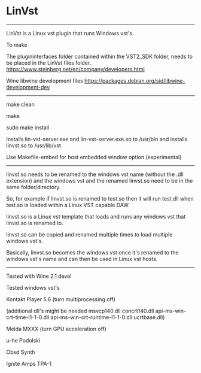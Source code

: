 # LinVst

-----

LinVst is a Linux vst plugin that runs Windows vst's.

To make

The plugininterfaces folder contained within the VST2_SDK folder, needs to be placed in the LinVst files folder. https://www.steinberg.net/en/company/developers.html

Wine libwine development files https://packages.debian.org/sid/libwine-development-dev

-----

make clean

make

sudo make install

Installs lin-vst-server.exe and lin-vst-server.exe.so to /usr/bin and installs linvst.so to /usr/lib/vst

Use Makefile-embed for host embedded window option (experimental)

-------

linvst.so needs to be renamed to the windows vst name (without the .dll extension) and the windows vst and the renamed linvst.so need to be in the same folder/directory.

So, for example if linvst.so is renamed to test.so then it will run test.dll when test.so is loaded within a Linux VST capable DAW.

linvst.so is a Linux vst template that loads and runs any windows vst that linvst.so is renamed to.

linvst.so can be copied and renamed multiple times to load multiple windows vst's.

Basically, linvst.so becomes the windows vst once it's renamed to the windows vst's name and can then be used in Linux vst hosts.

------

Tested with Wine 2.1 devel

Tested windows vst's

Kontakt Player 5.6 (turn multiprocessing off)

(additional dll's might be needed msvcp140.dll
concrt140.dll
api-ms-win-crt-time-l1-1-0.dll
api-ms-win-crt-runtime-l1-1-0.dll
ucrtbase.dll)

Melda MXXX (turn GPU acceleration off)

u-he Podolski

Obxd Synth

Ignite Amps TPA-1




